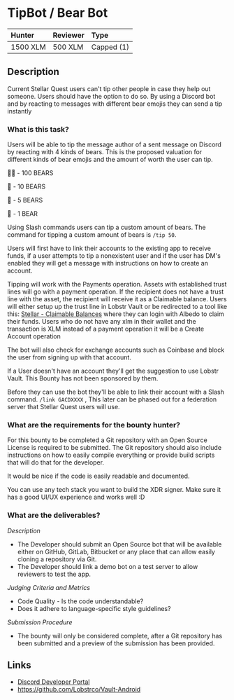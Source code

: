 # TipBot / Bear Bot
| Hunter | Reviewer | Type
| :- | :- | :-
| 1500 XLM | 500 XLM | Capped (1) | 

## Description
Current Stellar Quest users can't tip other people in case they help out someone. Users should have the option to do so. By using a Discord bot and by reacting to messages with different bear emojis they can send a tip instantly

### What is this task?

Users will be able to tip the message author of a sent message on Discord by reacting with 4 kinds of bears. This is the proposed valuation for different kinds of bear emojis and the amount of worth the user can tip.

🐻‍❄️ - 100 BEARS

🐻 - 10 BEARS

🐼 - 5 BEARS

🧸 - 1 BEAR

Using Slash commands users can tip a custom amount of bears. The command for tipping a custom amount of bears is  `/tip 50`.

 Users will first have to link their accounts to the existing app to receive funds, if a user attempts to tip a nonexistent user and if the user has DM's enabled they will get a message with instructions on how to create an account. 

Tipping will work with the Payments operation. Assets with established trust lines will go with a payment operation. If the recipient does not have a trust line with the asset, the recipient will receive it as a Claimable balance. Users will either setup up the trust line in Lobstr Vault or be redirected to a tool like this: [Stellar - Claimable Balances](https://matejmecka.github.io/stellar-claimable-balances-web/) where they can login with Albedo to claim their funds. Users who do not have any xlm in their wallet and the transaction is XLM instead of a payment operation it will be a Create Account operation 

The bot will also check for exchange accounts such as Coinbase and block the user from signing up with that account. 

If a User doesn't have an account they'll get the suggestion to use Lobstr Vault. This Bounty has not been sponsored by them.

Before they can use the bot they'll be able to link their account with a Slash command. `/link GACDXXXX` , This later can be phased out for a federation server that Stellar Quest users will use.

### What are the requirements for the bounty hunter?

For this bounty to be completed a Git repository with an Open Source License is required to be submitted. The Git repository should also include instructions on how to easily compile everything or provide build scripts that will do that for the developer.

It would be nice if the code is easily readable and documented.

You can use any tech stack you want to build the XDR signer. Make sure it has a good UI/UX experience and works well :D


### What are the deliverables?

*Description* <br>
* The Developer should submit an Open Source bot that will be available either on GitHub, GitLab, Bitbucket or any place that can allow easily cloning a repository via Git. 
* The Developer should link a demo bot on a test server to allow reviewers to test the app.

*Judging Criteria and Metrics* <br>
  * Code Quality - Is the code understandable?
  *  Does it adhere to language-specific style guidelines?
  
*Submission Procedure* <br>
* The bounty will only be considered complete, after a Git repository has been submitted and a preview of the submission has been provided.

## Links
- [Discord Developer Portal](https://discord.com/developers/docs)
- https://github.com/Lobstrco/Vault-Android

